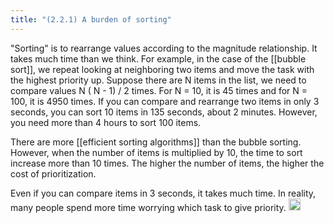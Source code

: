 ```yaml
---
title: "(2.2.1) A burden of sorting"
---
```


"Sorting" is to rearrange values according to the magnitude relationship.
It takes much time than we think. For example, in the case of the [[bubble sort]], we repeat looking at neighboring two items and move the task with the highest priority up. Suppose there are N items in the list, we need to compare values N ( N - 1) / 2 times. For N = 10, it is 45 times and for N = 100, it is 4950 times. If you can compare and rearrange two items in only 3 seconds, you can sort 10 items in 135 seconds, about 2 minutes. However, you need more than 4 hours to sort 100 items.

There are more [[efficient sorting algorithms]] than the bubble sorting. However, when the number of items is multiplied by 10, the time to sort increase more than 10 times. The higher the number of items, the higher the cost of prioritization.

Even if you can compare items in 3 seconds, it takes much time. In reality, many people spend more time worrying which task to give priority.
<img src='https://scrapbox.io/api/pages/nishio/en/icon' alt='en.icon' height="19.5"/>